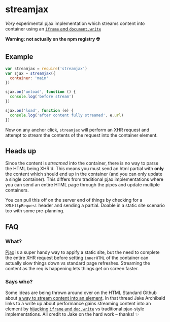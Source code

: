 # streamjax

*Very* experimental pjax implementation which streams content into container using an [`iframe` and `document.write`](https://jakearchibald.com/2016/fun-hacks-faster-content/)

**Warning: not actually on the npm registry ☢️**

## Example

```js
var streamjax = require('streamjax')
var sjax = streamjax({
  container: 'main'
})

sjax.on('unload', function () {
  console.log('before stream')
})

sjax.on('load', function (e) {
  console.log('after content fully streamed', e.url)
})
```

Now on any anchor click, `streamjax` will perform an XHR request and attempt to stream the contents of the request into the container element.

## Heads up

Since the content is *streamed* into the container, there is no way to parse the HTML being XHR'd. This means you must send an html partial with **only** the content which should end up in the container (and you can only update a single container). This differs from traditional pjax implementations where you can send an entire HTML page through the pipes and update multiple containers.

You can pull this off on the server end of things by checking for a `XMLHttpRequest` header and sending a partial. Doable in a static site scenario too with some pre-planning.

## FAQ

### What?

[Pjax](https://github.com/MoOx/pjax) is a super handy way to appify a static site, but the need to complete the entire XHR request before setting `innerHTML` of the container can actually slow things down vs standard page refreshes. Streaming the content as the req is happening lets things get on screen faster.

### Says who?

Some ideas are being thrown around over on the HTML Standard Github about [a way to stream content into an element](https://github.com/whatwg/html/issues/2142). In that thread Jake Archibald links to a write up about performance gains streaming content into an element by [hijacking `iframe` and `doc.write`](https://jakearchibald.com/2016/fun-hacks-faster-content/) vs traditional pjax-style implementations. All credit to Jake on the hard work – thanks! ✨
